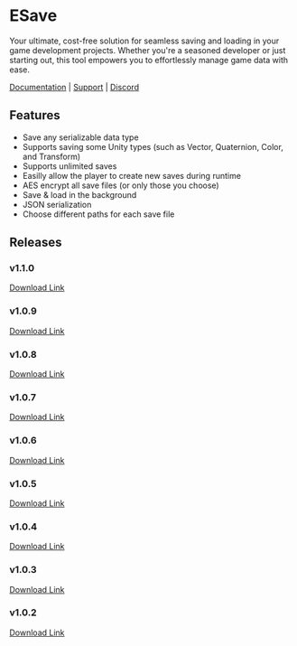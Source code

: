 # ESave
Your ultimate, cost-free solution for seamless saving and loading in your game development projects. Whether you're a seasoned developer or just starting out, this tool empowers you to effortlessly manage game data with ease.

[Documentation](https://stylishesper.gitbook.io/esave/) | [Support](https://www.stylishesper.com/contact) | [Discord](https://discord.gg/XTVwSEMvKC)

## Features
- Save any serializable data type
- Supports saving some Unity types (such as Vector, Quaternion, Color, and Transform)
- Supports unlimited saves
- Easilly allow the player to create new saves during runtime
- AES encrypt all save files (or only those you choose)
- Save & load in the background
- JSON serialization
- Choose different paths for each save file

## Releases
### v1.1.0
[Download Link](https://github.com/StylishEsper/ESave/releases/download/v1.1.0/ESave_v1.1.0.unitypackage)

### v1.0.9
[Download Link](https://github.com/StylishEsper/ESave/releases/download/v1.0.9/ESave_v1.0.9.unitypackage)

### v1.0.8
[Download Link](https://github.com/StylishEsper/ESave/releases/download/v1.0.8/ESave_v1.0.8.unitypackage)

### v1.0.7
[Download Link](https://github.com/StylishEsper/ESave/releases/download/v1.0.7/ESave_v1.0.7.unitypackage)

### v1.0.6
[Download Link](https://github.com/StylishEsper/ESave/releases/download/v1.0.6/ESave_v1.0.6.unitypackage)

### v1.0.5
[Download Link](https://github.com/StylishEsper/ESave/releases/download/v1.0.5/ESave_v1.0.5.unitypackage)

### v1.0.4
[Download Link](https://github.com/StylishEsper/ESave/releases/download/v1.0.4/ESave_v1.0.4.unitypackage)

### v1.0.3
[Download Link](https://github.com/StylishEsper/ESave/releases/download/v1.0.3/ESave_v1.0.3.unitypackage)

### v1.0.2
[Download Link](https://github.com/StylishEsper/ESave/releases/download/v1.0.2/ESave_v1.0.2.unitypackage)
